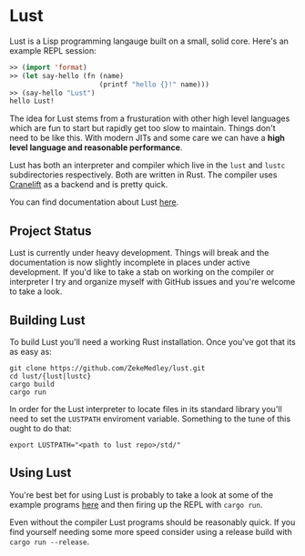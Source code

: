 # Lust

Lust is a Lisp programming langauge built on a small, solid
core. Here's an example REPL session:

```lisp
>> (import 'format)
>> (let say-hello (fn (name)
                      (printf "hello {}!" name)))
>> (say-hello "Lust")
hello Lust!
```

The idea for Lust stems from a frusturation with other high level
languages which are fun to start but rapidly get too slow to
maintain. Things don't need to be like this. With modern JITs and some
care we can have a **high level language and reasonable performance**.

Lust has both an interpreter and compiler which live in the `lust` and
`lustc` subdirectories respectively. Both are written in Rust. The
compiler uses
[Cranelift](https://github.com/bytecodealliance/wasmtime/tree/main/cranelift)
as a backend and is pretty quick.

You can find documentation about Lust
[here](https://zmedley.com/lust).

## Project Status

Lust is currently under heavy development. Things will break and the
documentation is now slightly incomplete in places under active
development. If you'd like to take a stab on working on the compiler
or interpreter I try and organize myself with GitHub issues and you're
welcome to take a look.

## Building Lust

To build Lust you'll need a working Rust installation. Once you've got
that its as easy as:

```
git clone https://github.com/ZekeMedley/lust.git
cd lust/{lust|lustc}
cargo build
cargo run
```

In order for the Lust interpreter to locate files in its standard
library you'll need to set the `LUSTPATH` enviroment
variable. Something to the tune of this ought to do that:

```
export LUSTPATH="<path to lust repo>/std/"
```

## Using Lust

You're best bet for using Lust is probably to take a look at some of
the example programs
[here](https://github.com/ZekeMedley/lust/tree/master/lust/lust-programs)
and then firing up the REPL with `cargo run`.

Even without the compiler Lust programs should be reasonably quick. If
you find yourself needing some more speed consider using a release
build with `cargo run --release`.
